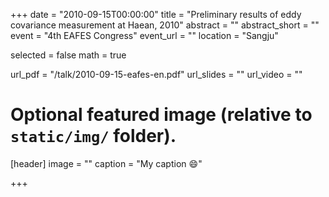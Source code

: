 +++
date = "2010-09-15T00:00:00"
title = "Preliminary results of eddy covariance measurement at Haean, 2010"
abstract = ""
abstract_short = ""
event = "4th EAFES Congress"
event_url = ""
location = "Sangju"

selected = false
math = true

url_pdf = "/talk/2010-09-15-eafes-en.pdf"
url_slides = ""
url_video = ""

# Optional featured image (relative to `static/img/` folder).
[header]
image = ""
caption = "My caption :smile:"

+++
